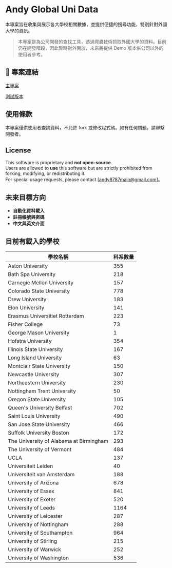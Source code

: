 # Andy Global Uni Data

本專案旨在收集與展示各大學校相關數據，並提供便捷的搜尋功能，特別針對外國大學的資訊。

> 本專案是為公司開發的查找工具，透過爬蟲技術抓取外國大學的資料。目前仍在開發階段，因此暫時對外開放，未來將提供 Demo 版本供公司以外的使用者參考。

## 📌 專案連結

[主專案](https://andy-globalunidata.github.io/main_project)

[測試版本](https://andy-globalunidata.github.io/test_project)

## 使用條款

本專案僅供使用者查詢資料，不允許 fork 或修改程式碼。如有任何問題，請聯繫開發者。

## License

This software is proprietary and **not open-source**.  
Users are allowed to **use** this software but are strictly prohibited from forking, modifying, or redistributing it.  
For special usage requests, please contact [andy8787main@gmail.com]。

## 未來目標方向

- **自動化資料載入**
- **註冊帳號與密碼**
- **中文與英文介面**

## 目前有載入的學校

| 學校名稱                          | 科系數量 |
|-----------------------------------|----------|
| Aston University                    | 355|
| Bath Spa University                 | 218|
| Carnegie Mellon University          | 157|
| Colorado State University           | 778|
| Drew University                     | 183|
| Elon University                     | 141|
| Erasmus Universitiet Rotterdam      | 223|
| Fisher College                      |  73|
| George Mason University             |   1|
| Hofstra University                  | 354|
| Illinois State University           | 167|
| Long Island University              |  63|
| Montclair State University          | 150|
| Newcastle University                | 307|
| Northeastern University             | 230|
| Nottingham Trent University         |  50|
| Oregon State University             | 105|
| Queen's University Belfast          | 702|
| Saint Louis University              | 490|
| San Jose State University           | 466|
| Suffolk University Boston           | 172|
| The University of Alabama at Birmingham | 293|
| The University of Vermont           | 484|
| UCLA                                | 137|
| Universiteit Leiden                 |  40|
| Universiteit van Amsterdam          | 188|
| University of Arizona               | 678|
| University of Essex                 | 841|
| University of Exeter                | 520|
| University of Leeds                 |1164|
| University of Leicester             | 287|
| University of Nottingham            | 288|
| University of Southampton           | 964|
| University of Stirling              | 215|
| University of Warwick               | 252|
| University of Washington            | 536|
